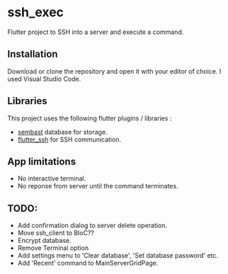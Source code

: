# ssh_exec

Flutter project to SSH into a server and execute a command.

## Installation

Download or clone the repository and open it with your editor of choice. I used Visual Studio Code.

## Libraries

This project uses the following flutter plugins / libraries :
- [sembast](https://pub.dartlang.org/packages/sembast) database for storage.
- [flutter_ssh](https://pub.dartlang.org/packages/ssh) for SSH communication.

## App limitations
- No interactive terminal.
- No reponse from server until the command terminates.

## TODO:

- Add confirmation dialog to server delete operation.
- Move ssh_client to BloC??
- Encrypt database.
- Remove Terminal option
- Add settings menu to 'Clear database', 'Set database password' etc.
- Add 'Recent' command to MainServerGridPage.
